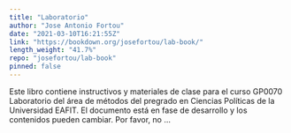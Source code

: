 ```yaml
---
title: "Laboratorio"
author: "Jose Antonio Fortou"
date: "2021-03-10T16:21:55Z"
link: "https://bookdown.org/josefortou/lab-book/"
length_weight: "41.7%"
repo: "josefortou/lab-book"
pinned: false
---
```


Este libro contiene instructivos y materiales de clase para el curso GP0070 Laboratorio del área de métodos del pregrado en Ciencias Políticas de la Universidad EAFIT. El documento está en fase de desarrollo y los contenidos pueden cambiar. Por favor, no ...
